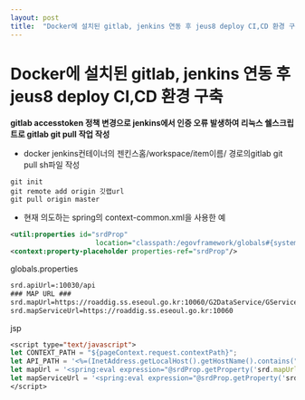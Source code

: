 ```yaml
---
layout: post
title:  "Docker에 설치된 gitlab, jenkins 연동 후 jeus8 deploy CI,CD 환경 구축"
---
```


# Docker에 설치된 gitlab, jenkins 연동 후 jeus8 deploy CI,CD 환경 구축

**gitlab accesstoken 정책 변경으로 jenkins에서 인증 오류 발생하여 리눅스 쉘스크립트로 gitlab git pull 작업 작성**



- docker jenkins컨테이너의 젠킨스홈/workspace/item이름/ 경로의gitlab git pull sh파일 작성 

```git
git init
git remote add origin 깃랩url
git pull origin master
```

- 현재 의도하는 spring의 context-common.xml을 사용한 예

```xml
<util:properties id="srdProp"
                     location="classpath:/egovframework/globals#{systemProperties['spring.profiles.active'] eq null?'':'-dev'}.properties"/>
<context:property-placeholder properties-ref="srdProp"/>
```

globals.properties
```xml
srd.apiUrl=:10030/api
### MAP URL ###
srd.mapUrl=https://roaddig.ss.eseoul.go.kr:10060/G2DataService/GService
srd.mapServiceUrl=https://roaddig.ss.eseoul.go.kr:10060
```

jsp
```jsp
<script type="text/javascript">
let CONTEXT_PATH = "${pageContext.request.contextPath}";
let API_PATH = '<%=(InetAddress.getLocalHost().getHostName().contains("roaddig"))?"https://"+InetAddress.getLocalHost().getHostName()+EgovProperties.getProperty("srd.apiUrl"):EgovProperties.getProperty("srd.apiUrl")%>';
let mapUrl = '<spring:eval expression="@srdProp.getProperty('srd.mapUrl')"/>';
let mapServiceUrl = '<spring:eval expression="@srdProp.getProperty('srd.mapServiceUrl')"/>';
</script>
```




    
                
